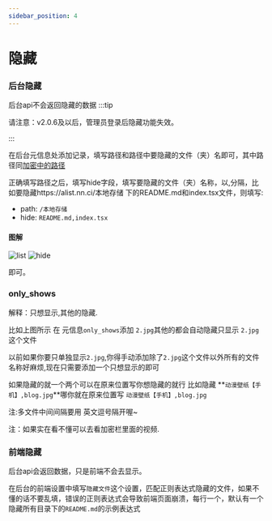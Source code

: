 ```yaml
---
sidebar_position: 4
---
```


# 隐藏


### 后台隐藏
后台api不会返回隐藏的数据
:::tip

请注意：v2.0.6及以后，管理员登录后隐藏功能失效。

:::

在后台元信息处添加记录，填写路径和路径中要隐藏的文件（夹）名即可，其中路径同[加密中的路径](./encrypt.md)

正确填写路径之后，填写hide字段，填写要隐藏的文件（夹）名称，以,分隔，比如要隐藏https://alist.nn.ci/本地存储 下的README.md和index.tsx文件，则填写:
- path: `/本地存储`
- hide: `README.md,index.tsx`

#### 图解
![list](https://store.heytapimage.com/cdo-portal/feedback/202203/03/f2c06e0f013f8ac2ff9420d93f15f2ea.png)
![hide](https://store.heytapimage.com/cdo-portal/feedback/202203/03/d87a1d6397318b0c4727000ed9dd5732.png)

即可。



### only_shows

解释：只想显示,其他的隐藏.

比如上图所示 在 元信息`only_shows`添加 `2.jpg`其他的都会自动隐藏只显示 `2.jpg`这个文件

以前如果你要只单独显示`2.jpg`,你得手动添加除了`2.jpg`这个文件以外所有的文件名称好麻烦,现在只需要添加一个只想显示的即可

如果隐藏的就一个两个可以在原来位置写你想隐藏的就行 比如隐藏 **`动漫壁纸【手机】,blog.jpg`**哪你就在原来位置写 `动漫壁纸【手机】,blog.jpg` 

注:多文件中间间隔要用 英文逗号隔开喔~



注：如果实在看不懂可以去看加密栏里面的视频.



### 前端隐藏
后台api会返回数据，只是前端不会去显示。

在后台的前端设置中填写`隐藏文件`这个设置，匹配正则表达式隐藏的文件，如果不懂的话不要乱填，错误的正则表达式会导致前端页面崩溃，每行一个，默认有一个隐藏所有目录下的`README.md`的示例表达式